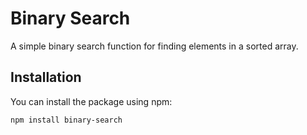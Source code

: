 # Binary Search

A simple binary search function for finding elements in a sorted array.

## Installation

You can install the package using npm:

```bash
npm install binary-search
